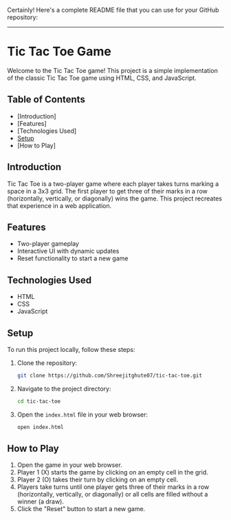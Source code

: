 Certainly! Here's a complete README file that you can use for your GitHub repository:

---

# Tic Tac Toe Game

Welcome to the Tic Tac Toe game! This project is a simple implementation of the classic Tic Tac Toe game using HTML, CSS, and JavaScript.

## Table of Contents

- [Introduction]
- [Features]
- [Technologies Used]
- [Setup](#setup)
- [How to Play]

## Introduction

Tic Tac Toe is a two-player game where each player takes turns marking a space in a 3x3 grid. The first player to get three of their marks in a row (horizontally, vertically, or diagonally) wins the game. This project recreates that experience in a web application.

## Features

- Two-player gameplay
- Interactive UI with dynamic updates
- Reset functionality to start a new game

## Technologies Used

- HTML
- CSS
- JavaScript

## Setup

To run this project locally, follow these steps:

1. Clone the repository:
   ```sh
   git clone https://github.com/Shreejitghute07/tic-tac-toe.git
   ```
2. Navigate to the project directory:
   ```sh
   cd tic-tac-toe
   ```
3. Open the `index.html` file in your web browser:
   ```sh
   open index.html
   ```

## How to Play

1. Open the game in your web browser.
2. Player 1 (X) starts the game by clicking on an empty cell in the grid.
3. Player 2 (O) takes their turn by clicking on an empty cell.
4. Players take turns until one player gets three of their marks in a row (horizontally, vertically, or diagonally) or all cells are filled without a winner (a draw).
5. Click the "Reset" button to start a new game.

